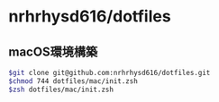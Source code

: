 # nrhrhysd616/dotfiles

## macOS環境構築

```zsh
$git clone git@github.com:nrhrhysd616/dotfiles.git
$chmod 744 dotfiles/mac/init.zsh
$zsh dotfiles/mac/init.zsh
```

